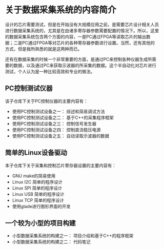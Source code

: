 # 关于数据采集系统的内容简介

设计的芯片需要测试，但是在开始没有大规模应用之前，是需要芯片设计相关人员进行数据采集系统的，尤其是在由诸多寄存器参数需要配置的情况下。所以，这里的数据采集系统包含两个方面的内容，一是PC通过FPGA等读取芯片的输出数据；二是PC通过FPGA等对芯片的各种寄存器参数进行设置。当然，还有其他的方式，但是我所熟悉的就是这两种而已。

还有在数据采集的时候一个非常重要的方面，是通过PC来控制各种仪器生成所需要的数据，以及通过PC来获取示波器的所采集的数据。这个半自动化对芯片进行测试，个人认为是一种比较高效和专业的做法。

## PC控制测试仪器

该子仓库下关于PC控制仪器的主要内容有：

  - 使用PC控制测试设备之一： 综述和简易调试方法
  - 使用PC控制测试设备之二： 基于C++的采集程序框架
  - 使用PC控制测试设备之三： 控制信号发生器
  - 使用PC控制测试设备之四： 控制直流稳压电源
  - 使用PC控制测试设备之五： 自动读取示波器的数据

## 简单的Linux设备驱动

本子仓库下关于采集和控制芯片寄存器设置的主要内容有：

  - GNU make的简易使用
  - Linux I2C 简单的程序设计
  - Linux SPI 简单的程序设计
  - Linux USB 简单的程序设计
  - Linux TCP 简单的程序设计
  - 使用glade进行图形界面的开发

## 一个较为小型的项目构建

  - 小型数据采集系统的构建之一： 项目介绍和基于C++的程序框架
  - 小型数据采集系统的构建之二： 代码笔记